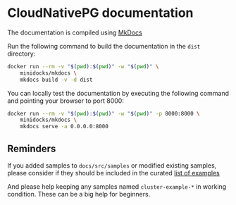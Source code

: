 # CloudNativePG documentation

The documentation is compiled using [MkDocs](https://www.mkdocs.org/)

Run the following command to build the documentation
in the `dist` directory:

``` bash
docker run --rm -v "$(pwd):$(pwd)" -w "$(pwd)" \
    minidocks/mkdocs \
    mkdocs build -v -d dist
```

You can locally test the documentation by executing
the following command and pointing your browser to port 8000:

``` bash
docker run --rm -v "$(pwd):$(pwd)" -w "$(pwd)" -p 8000:8000 \
    minidocks/mkdocs \
    mkdocs serve -a 0.0.0.0:8000
```

## Reminders

If you added samples to `docs/src/samples` or modified existing samples, please
consider if they should be included in the curated [list of examples](src/samples.md)

And please help keeping any samples named `cluster-example-*` in working
condition. These can be a big help for beginners.
